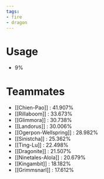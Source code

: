 ```yaml
---
tags:
- fire
- dragon
---
```

# Usage
- 9%
# Teammates
- [[Chien-Pao]] : 41.907%
- [[Rillaboom]] : 33.673%
- [[Glimmora]] : 30.738%
- [[Landorus]] : 30.006%
- [[Ogerpon-Wellspring]] : 28.982%
- [[Sinistcha]] : 25.362%
- [[Ting-Lu]] : 22.498%
- [[Dragonite]] : 21.507%
- [[Ninetales-Alola]] : 20.679%
- [[Kingambit]] : 18.182%
- [[Grimmsnarl]] : 17.612%